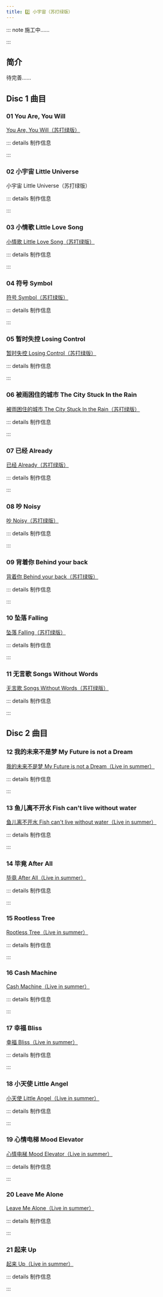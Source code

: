 ```yaml
---
title: 2️⃣ 小宇宙（苏打绿版）
---
```


::: note 施工中……

:::

## 简介

待完善……

## Disc 1 曲目

### 01 You Are, You Will

[You Are, You Will（苏打绿版）](https://weibo.com/1717748707/Li9ze4KNR) <br/>

::: details 制作信息



:::

### 02 小宇宙 Little Universe

小宇宙 Little Universe（苏打绿版） <br/>

::: details 制作信息


:::

### 03 小情歌 Little Love Song

[小情歌 Little Love Song（苏打绿版）](https://weibo.com/1717748707/Li9zCkFPe) <br/>

::: details 制作信息



:::

### 04 符号 Symbol

[符号 Symbol（苏打绿版）](https://weibo.com/1717748707/Li9A1DJwi) <br/>

::: details 制作信息



:::

### 05 暂时失控 Losing Control

[暂时失控 Losing Control（苏打绿版）](https://weibo.com/1717748707/Li9AqxvlR) <br/>

::: details 制作信息



:::

### 06 被雨困住的城市 The City Stuck In the Rain

[被雨困住的城市 The City Stuck In the Rain（苏打绿版）](https://weibo.com/1717748707/Li9APDlTA) <br/>

::: details 制作信息



:::

### 07 已经 Already

[已经 Already（苏打绿版）](https://weibo.com/1717748707/Li9Bf145X) <br/>

::: details 制作信息



:::

### 08 吵 Noisy

[吵 Noisy（苏打绿版）](https://weibo.com/1717748707/Li9BEcpjH) <br/>

::: details 制作信息



:::

### 09 背着你 Behind your back

[背着你 Behind your back（苏打绿版）](https://weibo.com/1717748707/Li9C30GnE) <br/>

::: details 制作信息



:::

### 10 坠落 Falling

[坠落 Falling（苏打绿版）](https://weibo.com/1717748707/Liacw6WAo) <br/>

::: details 制作信息



:::

### 11 无言歌 Songs Without Words

[无言歌 Songs Without Words（苏打绿版）](https://weibo.com/1717748707/Li9CRtYMk) <br/>

::: details 制作信息



:::

## Disc 2 曲目

### 12 我的未来不是梦 My Future is not a Dream

[我的未来不是梦 My Future is not a Dream（Live in summer）](https://weibo.com/1717748707/Li9DgFkJO) <br/>

::: details 制作信息



:::

### 13 鱼儿离不开水 Fish can't live without water

[鱼儿离不开水 Fish can't live without water（Live in summer）](https://weibo.com/1717748707/Li9DG498p) <br/>

::: details 制作信息



:::

### 14 毕竟 After All

[毕竟 After All（Live in summer）](https://weibo.com/1717748707/Li9E57NJA) <br/>

::: details 制作信息



:::

### 15 Rootless Tree

[Rootless Tree（Live in summer）](https://weibo.com/1717748707/Li9Eui3vN) <br/>

::: details 制作信息



:::

### 16 Cash Machine

[Cash Machine（Live in summer）](https://weibo.com/1717748707/Li9ETmO5z) <br/>

::: details 制作信息



:::

### 17 幸福 Bliss

[幸福 Bliss（Live in summer）](https://weibo.com/1717748707/Li9Fj7Bzs) <br/>

::: details 制作信息



:::

### 18 小天使 Little Angel

[小天使 Little Angel（Live in summer）](https://weibo.com/1717748707/Li9FHF7MH) <br/>

::: details 制作信息



:::

### 19 心情电梯 Mood Elevator

[心情电梯 Mood Elevator（Live in summer）](https://weibo.com/1717748707/Lg1Ah23EO) <br/>

::: details 制作信息



:::

### 20 Leave Me Alone

[Leave Me Alone（Live in summer）](https://weibo.com/1717748707/Li9G73V9E) <br/>

::: details 制作信息



:::

### 21 起来 Up

[起来 Up（Live in summer）](https://weibo.com/1717748707/Li9GvzfSY) <br/>

::: details 制作信息



:::

